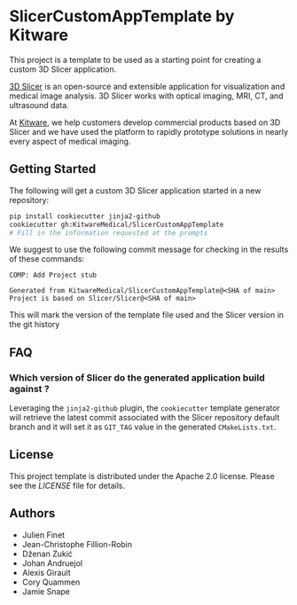 # SlicerCustomAppTemplate by Kitware

This project is a template to be used as a starting point for creating a custom 3D Slicer application.

[3D Slicer](https://slicer.org) is an open-source and extensible application for visualization and medical image
analysis. 3D Slicer works with optical imaging, MRI, CT, and ultrasound data.

At [Kitware](https://www.kitware.com), we help customers develop commercial products based on 3D Slicer and we have used the platform to rapidly prototype solutions in nearly every aspect of medical imaging.

## Getting Started

The following will get a custom 3D Slicer application started in a new repository:

```bash
pip install cookiecutter jinja2-github
cookiecutter gh:KitwareMedical/SlicerCustomAppTemplate
# Fill in the information requested at the prompts
```

We suggest to use the following commit message for checking in the results of these commands:

```
COMP: Add Project stub 

Generated from KitwareMedical/SlicerCustomAppTemplate@<SHA of main>
Project is based on Slicer/Slicer@<SHA of main>
```

This will mark the version of the template file used and the Slicer version in the git history

## FAQ

### Which version of Slicer do the generated application build against ?

Leveraging the ``jinja2-github`` plugin, the ``cookiecutter`` template generator will retrieve the latest commit associated with the Slicer repository default branch and it will set it as ``GIT_TAG`` value in the generated ``CMakeLists.txt``.



## License

This project template is distributed under the Apache 2.0 license. Please see
the *LICENSE* file for details.

## Authors

* Julien Finet
* Jean-Christophe Fillion-Robin
* Dženan Zukić
* Johan Andruejol
* Alexis Girault
* Cory Quammen
* Jamie Snape

